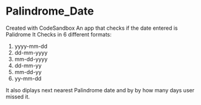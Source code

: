 # Palindrome_Date

Created with CodeSandbox
An app that checks if the date entered is Palidrome
It Checks in 6 different formats:

1. yyyy-mm-dd
2. dd-mm-yyyy
3. mm-dd-yyyy
4. dd-mm-yy
5. mm-dd-yy
6. yy-mm-dd

It also diplays next nearest Palindrome date and by by how many days user missed it.
